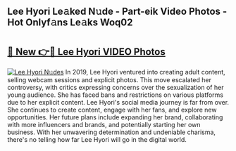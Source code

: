 ## Lee Hyori Le𝚊ked N𝚞de - Part-eik Video Photos - Hot Onlyf𝚊ns Le𝚊ks Woq02

# <h2><a href="http://ab89999.deff.icu/?id=Lee+Hyori">🔗 New 👉🔴 Lee Hyori VIDEO Photos</a></h2>

[![Lee Hyori N𝚞des](https://i.imgur.com/rIISA9y.gif)](http://ab89999.deff.icu/?id=Lee+Hyori)
In 2019, Lee Hyori ventured into creating adult content, selling webcam sessions and explicit photos. This move escalated her controversy, with critics expressing concerns over the sexualization of her young audience. She has faced bans and restrictions on various platforms due to her explicit content. Lee Hyori's social media journey is far from over. She continues to create content, engage with her fans, and explore new opportunities. Her future plans include expanding her brand, collaborating with more influencers and brands, and potentially starting her own business. With her unwavering determination and undeniable charisma, there's no telling how far Lee Hyori will go in the digital world.

